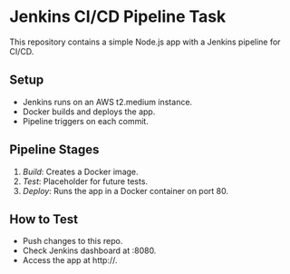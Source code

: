 # Jenkins CI/CD Pipeline Task
This repository contains a simple Node.js app with a Jenkins pipeline for CI/CD.

## Setup
- Jenkins runs on an AWS t2.medium instance.
- Docker builds and deploys the app.
- Pipeline triggers on each commit.

## Pipeline Stages
1. *Build*: Creates a Docker image.
2. *Test*: Placeholder for future tests.
3. *Deploy*: Runs the app in a Docker container on port 80.

## How to Test
- Push changes to this repo.
- Check Jenkins dashboard at <instance-ip>:8080.
- Access the app at http://<instance-ip>.
